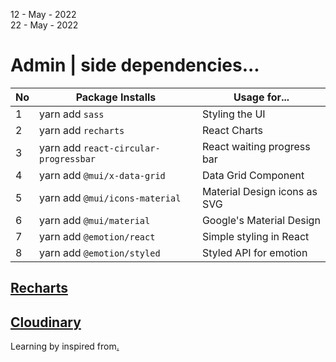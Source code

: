12 - May - 2022 <br/>
22 - May - 2022


# Admin | side dependencies...
|No| Package Installs       | Usage for...                                  |
|--|------------------------|-----------------------------------------------|
| 1| yarn add `sass`                | Styling the UI                        |
| 2| yarn add `recharts`            | React Charts                          |
| 3| yarn add `react-circular-progressbar`  | React waiting progress bar    |
| 4| yarn add `@mui/x-data-grid`    | Data Grid Component                   |
| 5| yarn add `@mui/icons-material` | Material Design icons as SVG          |
| 6| yarn add `@mui/material`       | Google's Material Design              |
| 7| yarn add `@emotion/react`      | Simple styling in React               |
| 8| yarn add `@emotion/styled`     | Styled API for emotion                |


## [Recharts](https://recharts.org/en-US/api)
## [Cloudinary](https://cloudinary.com)


Learning by inspired from[.](https://youtu.be/yKV1IGahXqA)